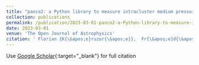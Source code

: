 ```yaml
---
title: "panco2: a Python library to measure intracluster medium pressure profiles from Sunyaev-Zeldovich observations"
collection: publications
permalink: /publication/2023-03-01-panco2-a-Python-library-to-measure-intracluster-medium-pressure-profiles-from-Sunyaev-Zeldovich-observations
date: 2023-03-01
venue: 'The Open Journal of Astrophysics'
citation: ' Florian {K{\&apos;e}ruzor{\&apos;e}},  Fr{\&apos;e}d{\&apos;e}ric {Mayet},  Emmanuel {Artis},  Juan-Francisco {Mac{\&apos;\i}as-P{\&apos;e}rez},  Miren {Mu{\~n}oz-Echeverr{\&apos;\i}a},  Laurence {Perotto},  Florian {Ruppin}, &quot;panco2: a Python library to measure intracluster medium pressure profiles from Sunyaev-Zeldovich observations.&quot; The Open Journal of Astrophysics, 2023.'
---
```

Use [Google Scholar](https://scholar.google.com/scholar?q=panco2:+a+Python+library+to+measure+intracluster+medium+pressure+profiles+from+Sunyaev+Zeldovich+observations){:target="_blank"} for full citation